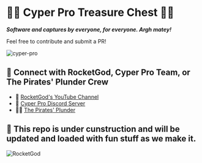 # 🏴‍☠️ Cyper Pro Treasure Chest 🏴‍☠️

**_Software and captures by everyone, for everyone. Argh matey!_**

Feel free to contribute and submit a PR!

![cyper-pro](https://github.com/RocketGod-git/cyper-pro/assets/57732082/26d5ff4d-405c-4e19-8f8f-3e2432ba457e)

## 🚀 Connect with RocketGod, Cyper Pro Team, or The Pirates' Plunder Crew

- 🎥 [RocketGod's YouTube Channel](https://youtube.com/@lordRocketGod)
- 🛜 [Cyper Pro Discord Server](https://discord.gg/7Js2NJ4rHe)
- 🏴‍☠️ [The Pirates' Plunder](https://discord.gg/thepirates)


## 📡 This repo is under cunstruction and will be updated and loaded with fun stuff as we make it.



![RocketGod](https://github.com/RocketGod-git/HackRF-Treasure-Chest/assets/57732082/38158b0d-7a3d-4ae1-918c-3b72b316bbc5)
